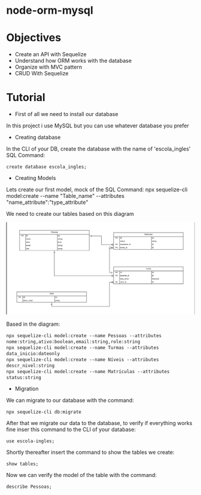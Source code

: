 # node-orm-mysql

# Objectives

- Create an API with Sequelize
- Understand how ORM works with the database
- Organize with MVC pattern
- CRUD With Sequelize


# Tutorial

- First of all we need to install our database

In this project i use MySQL but you can use whatever database you prefer

- Creating database

In the CLI of your DB, create the database with the name of 'escola_ingles' 
SQL Command: 
  
    create database escola_ingles;

- Creating Models

Lets create our first model, mock of the SQL Command: npx sequelize-cli model:create --name "Table_name" --attributes "name_attribute":"type_attribute"

We need to create our tables based on this diagram 

![Click Here](https://github.com/RenanLourenco/node-orm-mysql/blob/main/image.png)

Based in the diagram:

    npx sequelize-cli model:create --name Pessoas --attributes nome:string,ativo:boolean,email:string,role:string   
    npx sequelize-cli model:create --name Turmas --attributes data_inicio:dateonly  
    npx sequelize-cli model:create --name Níveis --attributes descr_nivel:string  
    npx sequelize-cli model:create --name Matrículas --attributes status:string 

- Migration

We can migrate to our database with the command:

    npx sequelize-cli db:migrate

After that we migrate our data to the database, to verify if everything works fine inser this command to the CLI of your database:

    use escola-ingles;

Shortly thereafter insert the command to show the tables we create:

    show tables;

Now we can verify the model of the table with the command: 

    describe Pessoas;
